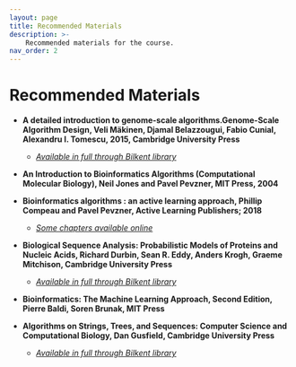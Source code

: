 ```yaml
---
layout: page
title: Recommended Materials
description: >-
    Recommended materials for the course.
nav_order: 2
---
```


# Recommended Materials

- **A detailed introduction to genome-scale algorithms.Genome-Scale Algorithm Design, Veli Mäkinen, Djamal Belazzougui, Fabio Cunial, Alexandru I. Tomescu, 2015, Cambridge University Press**
    - [*Available in full through Bilkent library*](https://www.cambridge.org/core/books/genomescale-algorithm-design/F51FF2C13B97ADB7C04B3D4345A3A385)

- **An Introduction to Bioinformatics Algorithms (Computational Molecular Biology), Neil Jones and Pavel Pevzner, MIT Press, 2004**

- **Bioinformatics algorithms : an active learning approach, Phillip Compeau and Pavel Pevzner, Active Learning Publishers; 2018**
    - [*Some chapters available online*](hhttps://www.bioinformaticsalgorithms.org/)

- **Biological Sequence Analysis: Probabilistic Models of Proteins and Nucleic Acids, Richard Durbin, Sean R. Eddy, Anders Krogh, Graeme Mitchison, Cambridge University Press**
    - [*Available in full through Bilkent library*](https://www.cambridge.org/core/books/biological-sequence-analysis/921BB7B78B745198829EF96BC7E0F29D)

- **Bioinformatics: The Machine Learning Approach, Second Edition, Pierre Baldi, Soren Brunak, MIT Press**

- **Algorithms on Strings, Trees, and Sequences: Computer Science and Computational Biology, Dan Gusfield, Cambridge University Press**
    - [*Available in full through Bilkent library*](https://www.cambridge.org/core/books/algorithms-on-strings-trees-and-sequences/F0B095049C7E6EF5356F0A26686C20D3)